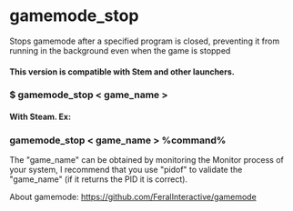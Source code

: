 # gamemode_stop
Stops gamemode after a specified program is closed, preventing it from running in the background even when the game is stopped
#### This version is compatible with Stem and other launchers.

### $ gamemode_stop < game_name >
#### With Steam. Ex:
### gamemode_stop < game_name > %command%

The "game_name" can be obtained by monitoring the Monitor process of your system, I recommend that you use "pidof" to validate the "game_name" (if it returns the PID it is correct).

About gamemode: https://github.com/FeralInteractive/gamemode

